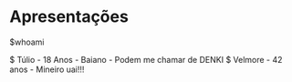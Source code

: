 # Apresentações

$whoami

$ Túlio - 18 Anos - Baiano - Podem me chamar de DENKI
$ Velmore - 42 anos - Mineiro uai!!!
